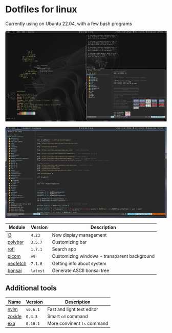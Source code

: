 # Dotfiles for linux
Currently using on Ubuntu 22.04, with a few bash programs

![Screenshot](assets/bg1.png)

![Screenshot](assets/nvim.png)

| Module | Version | Description
| -      | -       | -
| [i3](https://i3wm.org/) | `4.23`| New display management
| [polybar](https://github.com/polybar/polybar) | `3.5.7`| Customizing bar
| [rofi](https://github.com/davatorium/rofi) | `1.7.1`| Search app
| [picom](https://github.com/yshui/picom) | `v9`| Customizing windows - transparent background
| [neofetch](https://github.com/dylanaraps/neofetch) | `7.1.0` | Getting info about system
| [bonsai](https://gitlab.com/jallbrit/bonsai.sh) | `latest` | Generate ASCII bonsai tree

## Additional tools

| Name | Version | Description
| - | - | -
| [nvim](https://github.com/neovim/neovim) | `v0.6.1` | Fast and light text editor
| [zoxide](https://github.com/ajeetdsouza/zoxide) | `0.4.3` | Smart `cd` command
| [exa](https://github.com/ogham/exa) | `0.10.1` | More convinent `ls` command


